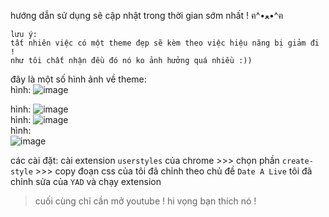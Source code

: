 hướng dẫn sử dụng sẽ cập nhật trong thời gian sớm nhất ! ฅ^•ﻌ•^ฅ
```
lưu ý: 
tất nhiên việc có một theme đẹp sẽ kèm theo việc hiệu năng bị giảm đi !
như tôi chất nhận đều đó nó ko ảnh hưởng quá nhiều :))
```
đây là một số hình ảnh về theme:
</br>
hình:
![image](https://github.com/rudeusMSK/youtube-hello-kitty-theme-ByYAD-RuduesMSK-CustomDateAlive/assets/160387470/3cb96c16-91ed-40cb-a0a2-d924cc658ed4)

hình:
![image](https://github.com/rudeusMSK/youtube-hello-kitty-theme-ByYAD-RuduesMSK-CustomDateAlive/assets/160387470/9ea6bddf-7afd-44fa-96ee-e763c6229e48)
<br/>
hình:
![image](https://github.com/rudeusMSK/youtube-hello-kitty-theme-ByYAD-RuduesMSK-CustomDateAlive/assets/160387470/8513be02-c4c1-4698-95da-08be8140e08b)
</br>
hình:
</br>
![image](https://github.com/rudeusMSK/youtube-hello-kitty-theme-ByYAD-RuduesMSK-CustomDateAlive/assets/160387470/b82f79d6-12bd-4018-a206-377e38dc84cf)

các cài đặt:
cài extension `userstyles` của chrome >>> chọn phần `create-style` >>> copy đoạn css của tôi đã chỉnh theo chủ đề `Date A Live` tôi đã chỉnh sửa của `YAD` và chạy extension 
> cuối cùng chỉ cần mở youtube ! hi vọng bạn thích nó !

